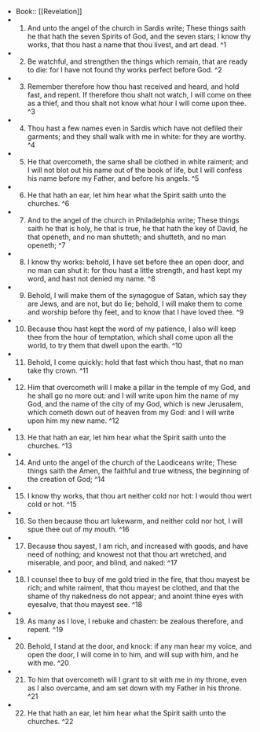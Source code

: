 - Book:: [[Revelation]]
- 1. And unto the angel of the church in Sardis write; These things saith he that hath the seven Spirits of God, and the seven stars; I know thy works, that thou hast a name that thou livest, and art dead. ^1
- 2. Be watchful, and strengthen the things which remain, that are ready to die: for I have not found thy works perfect before God. ^2
- 3. Remember therefore how thou hast received and heard, and hold fast, and repent. If therefore thou shalt not watch, I will come on thee as a thief, and thou shalt not know what hour I will come upon thee. ^3
- 4. Thou hast a few names even in Sardis which have not defiled their garments; and they shall walk with me in white: for they are worthy. ^4
- 5. He that overcometh, the same shall be clothed in white raiment; and I will not blot out his name out of the book of life, but I will confess his name before my Father, and before his angels. ^5
- 6. He that hath an ear, let him hear what the Spirit saith unto the churches. ^6
- 7. And to the angel of the church in Philadelphia write; These things saith he that is holy, he that is true, he that hath the key of David, he that openeth, and no man shutteth; and shutteth, and no man openeth; ^7
- 8. I know thy works: behold, I have set before thee an open door, and no man can shut it: for thou hast a little strength, and hast kept my word, and hast not denied my name. ^8
- 9. Behold, I will make them of the synagogue of Satan, which say they are Jews, and are not, but do lie; behold, I will make them to come and worship before thy feet, and to know that I have loved thee. ^9
- 10. Because thou hast kept the word of my patience, I also will keep thee from the hour of temptation, which shall come upon all the world, to try them that dwell upon the earth. ^10
- 11. Behold, I come quickly: hold that fast which thou hast, that no man take thy crown. ^11
- 12. Him that overcometh will I make a pillar in the temple of my God, and he shall go no more out: and I will write upon him the name of my God, and the name of the city of my God, which is new Jerusalem, which cometh down out of heaven from my God: and I will write upon him my new name. ^12
- 13. He that hath an ear, let him hear what the Spirit saith unto the churches. ^13
- 14. And unto the angel of the church of the Laodiceans write; These things saith the Amen, the faithful and true witness, the beginning of the creation of God; ^14
- 15. I know thy works, that thou art neither cold nor hot: I would thou wert cold or hot. ^15
- 16. So then because thou art lukewarm, and neither cold nor hot, I will spue thee out of my mouth. ^16
- 17. Because thou sayest, I am rich, and increased with goods, and have need of nothing; and knowest not that thou art wretched, and miserable, and poor, and blind, and naked: ^17
- 18. I counsel thee to buy of me gold tried in the fire, that thou mayest be rich; and white raiment, that thou mayest be clothed, and that the shame of thy nakedness do not appear; and anoint thine eyes with eyesalve, that thou mayest see. ^18
- 19. As many as I love, I rebuke and chasten: be zealous therefore, and repent. ^19
- 20. Behold, I stand at the door, and knock: if any man hear my voice, and open the door, I will come in to him, and will sup with him, and he with me. ^20
- 21. To him that overcometh will I grant to sit with me in my throne, even as I also overcame, and am set down with my Father in his throne. ^21
- 22. He that hath an ear, let him hear what the Spirit saith unto the churches. ^22
